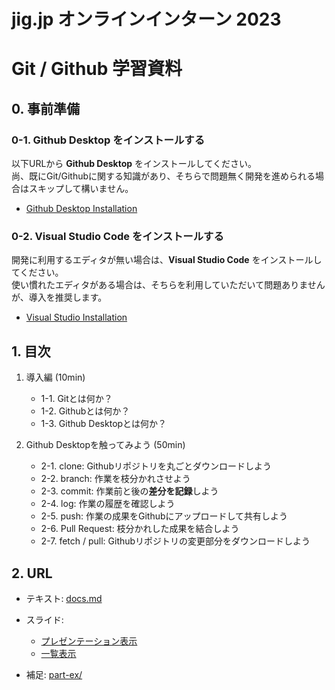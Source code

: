 # jig.jp オンラインインターン 2023
# Git / Github 学習資料

## 0. 事前準備
### 0-1. Github Desktop をインストールする

以下URLから **Github Desktop** をインストールしてください。  
尚、既にGit/Githubに関する知識があり、そちらで問題無く開発を進められる場合はスキップして構いません。

- [Github Desktop Installation](https://docs.github.com/ja/desktop/installing-and-configuring-github-desktop/installing-and-authenticating-to-github-desktop/installing-github-desktop)

### 0-2. Visual Studio Code をインストールする

開発に利用するエディタが無い場合は、**Visual Studio Code** をインストールしてください。  
使い慣れたエディタがある場合は、そちらを利用していただいて問題ありませんが、導入を推奨します。

- [Visual Studio Installation](https://code.visualstudio.com/)

## 1. 目次

1. 導入編 (10min)
    - 1-1. Gitとは何か？
    - 1-2. Githubとは何か？
    - 1-3. Github Desktopとは何か？

2. Github Desktopを触ってみよう (50min)
    - 2-1. clone: Githubリポジトリを丸ごとダウンロードしよう
    - 2-2. branch: 作業を枝分かれさせよう
    - 2-3. commit: 作業前と後の**差分を記録**しよう
    - 2-4. log: 作業の履歴を確認しよう
    - 2-5. push: 作業の成果をGithubにアップロードして共有しよう
    - 2-6. Pull Request: 枝分かれした成果を結合しよう
    - 2-7. fetch / pull: Githubリポジトリの変更部分をダウンロードしよう


## 2. URL

- テキスト: [docs.md](https://github.com/jigintern/intern-dev-tutorial/blob/main/git-tutorial/docs.md)
- スライド:
    - [プレゼンテーション表示](https://jigintern.github.io/intern-dev-tutorial/github-desktop-slide.html)
    - [一覧表示](https://jigintern.github.io/intern-dev-tutorial/github-desktop-slide.pdf)

- 補足: [part-ex/](https://github.com/jigintern/intern-dev-tutorial/blob/main/git-tutorial/part-ex)